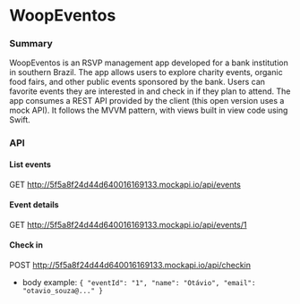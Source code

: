 # WoopEventos
### Summary
WoopEventos is an RSVP management app developed for a bank institution in southern Brazil. The app allows users to explore charity events, organic food fairs, and other public events sponsored by the bank. Users can favorite events they are interested in and check in if they plan to attend.
The app consumes a REST API provided by the client (this open version uses a mock API). It follows the MVVM pattern, with views built in view code using Swift.

### API
#### List events
GET http://5f5a8f24d44d640016169133.mockapi.io/api/events
#### Event details
GET http://5f5a8f24d44d640016169133.mockapi.io/api/events/1
#### Check in
POST http://5f5a8f24d44d640016169133.mockapi.io/api/checkin
- body example:
```{ "eventId": "1", "name": "Otávio", "email": "otavio_souza@..." }```

